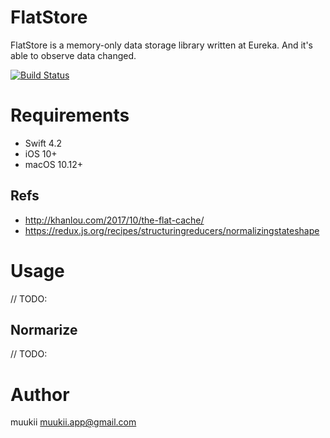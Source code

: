 # FlatStore

FlatStore is a memory-only data storage library written at Eureka.
And it's able to observe data changed.

[![Build Status](https://app.bitrise.io/app/6d99c3db3e3df737/status.svg?token=4DAzni4bokA67HLLIfiknw)](https://app.bitrise.io/app/6d99c3db3e3df737)

# Requirements

* Swift 4.2
* iOS 10+
* macOS 10.12+

## Refs

* http://khanlou.com/2017/10/the-flat-cache/
* https://redux.js.org/recipes/structuringreducers/normalizingstateshape

# Usage

// TODO:

## Normarize

// TODO:

# Author

muukii <muukii.app@gmail.com>
